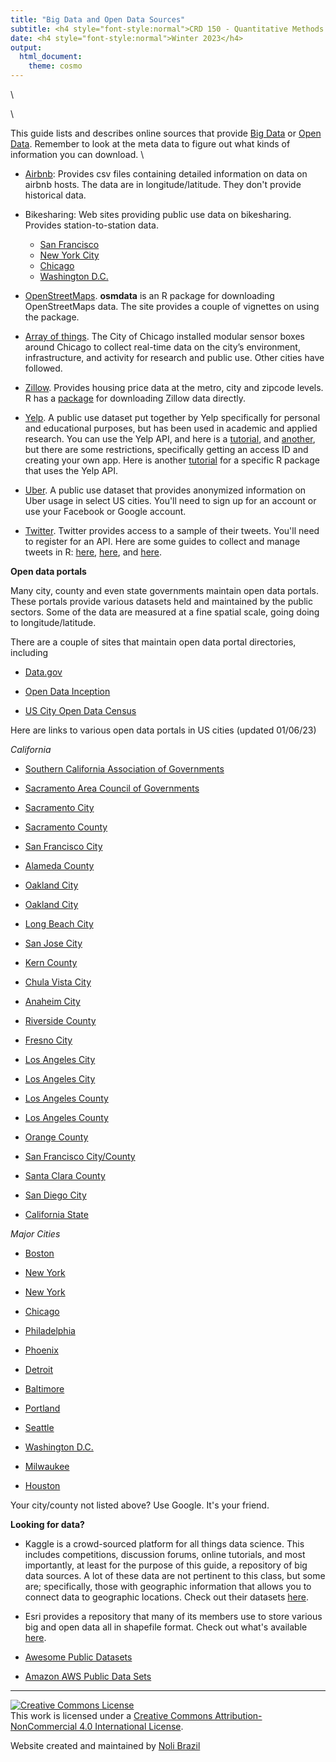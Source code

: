 ```yaml
---
title: "Big Data and Open Data Sources"
subtitle: <h4 style="font-style:normal">CRD 150 - Quantitative Methods in Community Research</h4>
date: <h4 style="font-style:normal">Winter 2023</h4>
output: 
  html_document:
    theme: cosmo
---
```





<style>
p.comment {
background-color: #DBDBDB;
padding: 10px;
border: 1px solid black;
margin-left: 25px;
border-radius: 5px;
font-style: normal;
}

h1.title {
  font-weight: bold;
  font-family: Arial;  
}

h2.title {
  font-family: Arial;  
}

</style>


<style type="text/css">
#TOC {
  font-size: 13px;
  font-family: Arial;
}
</style>


\



\

This guide lists and describes online sources that provide [Big Data](https://en.wikipedia.org/wiki/Big_data) or [Open Data](https://ash.harvard.edu/files/open_government.pdf).  Remember to look at the meta data to figure out what kinds of information you can download.
\


* [Airbnb](http://insideairbnb.com/get-the-data.html): Provides csv files containing detailed information on data on airbnb hosts.  The data are in longitude/latitude.  They don't provide historical data.

* Bikesharing: Web sites providing public use data on bikesharing.  Provides station-to-station data.
    + [San Francisco](https://www.lyft.com/bikes/bay-wheels/system-data)  
    + [New York City](https://www.citibikenyc.com/system-data) 
    + [Chicago](https://www.divvybikes.com/system-data) 
    + [Washington D.C.](https://www.capitalbikeshare.com/system-data)

* [OpenStreetMaps](https://ropensci.github.io/osmdata/).  **osmdata** is an R package for downloading OpenStreetMaps data.  The site provides a couple of vignettes on using the package.

* [Array of things](https://arrayofthings.github.io/).  The City of Chicago installed modular sensor boxes around Chicago to collect real-time data on the city’s environment, infrastructure, and activity for research and public use. Other cities have followed.

* [Zillow](https://www.zillow.com/research/data/). Provides housing price data at the metro, city and zipcode levels.  R has a [package](https://cran.r-project.org/web/packages/ZillowR/index.html) for downloading Zillow data directly.

* [Yelp](https://www.yelp.com/dataset).  A public use dataset put together by Yelp specifically for personal and educational purposes, but has been used in academic and applied research.  You can use the Yelp API, and here is a [tutorial](https://billpetti.github.io/2017-12-23-use-yelp-api-r-rstats/), and [another](https://www.youtube.com/watch?v=qyGYItbMKkM), but there are some restrictions, specifically getting an access ID and creating your own app.  Here is another [tutorial](https://github.com/richierocks/yelp) for a specific R package that uses the Yelp API.

* [Uber](https://movement.uber.com/?lang=en-US).  A public use dataset that provides anonymized information on Uber usage in select US cities.  You'll need to sign up for an account or use your Facebook or Google account.

* [Twitter](https://developer.twitter.com/en/docs/tweets/search/api-reference/get-search-tweets). Twitter provides access to a sample of their tweets.  You'll need to register for an API.  Here are some guides to collect and manage tweets in R: [here](https://www.earthdatascience.org/courses/earth-analytics/get-data-using-apis/use-twitter-api-r/), [here](https://info5940.infosci.cornell.edu/notes/webdata/twitter-api-practice/), and [here](https://cran.r-hub.io/web/packages/rtweet/vignettes/intro.html).


**Open data portals**

Many city, county and even state governments maintain open data portals.  These portals provide various datasets held and maintained by the public sectors.  Some of the data are measured at a fine spatial scale, going doing to longitude/latitude.  

There are a couple of sites that maintain open data portal directories, including

* [Data.gov](https://www.data.gov/open-gov/)

* [Open Data Inception](https://opendatainception.io/)

* [US City Open Data Census](http://us-cities.survey.okfn.org/)

Here are links to various open data portals in US cities (updated 01/06/23)

*California*

* [Southern California Association of Governments](http://gisdata-scag.opendata.arcgis.com/)

* [Sacramento Area Council of Governments](https://data.sacog.org/)

* [Sacramento City](http://data.cityofsacramento.org/)

* [Sacramento County](http://data-sacramentocounty.opendata.arcgis.com/)

* [San Francisco City](https://datasf.org/opendata/)

* [Alameda County](https://data.acgov.org/)

* [Oakland City](https://data.oaklandca.gov/)

* [Oakland City](http://data.openoakland.org/)

* [Long Beach City](http://www.longbeach.gov/openlb/)

* [San Jose City](https://data.sanjoseca.gov/home)

* [Kern County](https://geodat-kernco.opendata.arcgis.com/)

* [Chula Vista City](https://chulavista-cvgis.opendata.arcgis.com/)

* [Anaheim City](http://data-anaheim.opendata.arcgis.com/)

* [Riverside County](https://data.countyofriverside.us/)

* [Fresno City](https://gis-cityoffresno.hub.arcgis.com/)

* [Los Angeles City](https://data.lacity.org/)

* [Los Angeles City](http://geohub.lacity.org/)

* [Los Angeles County](https://data.lacounty.gov/)

* [Los Angeles County](https://egis-lacounty.hub.arcgis.com/)

* [Orange County](http://data-ocpw.opendata.arcgis.com/)

* [San Francisco City/County](https://datasf.org/)

* [Santa Clara County](https://data.sccgov.org/)

* [San Diego City](https://data.sandiego.gov/)

* [California State](https://data.ca.gov/)

*Major Cities*

* [Boston](https://data.boston.gov/)

* [New York](https://data.ny.gov/)

* [New York](https://opendata.cityofnewyork.us/data/)

* [Chicago](https://data.cityofchicago.org/)

* [Philadelphia](https://www.opendataphilly.org/)

* [Phoenix](https://www.phoenixopendata.com/)

* [Detroit](https://data.detroitmi.gov/)

* [Baltimore](https://data.baltimorecity.gov/)

* [Portland](https://gis-pdx.opendata.arcgis.com/)

* [Seattle](https://data.seattle.gov/)

* [Washington D.C.](http://opendata.dc.gov/)

* [Milwaukee](https://data.milwaukee.gov/)

* [Houston](http://data.houstontx.gov/)

Your city/county not listed above? Use Google. It's your friend.

**Looking for data?**

* Kaggle is a crowd-sourced platform for all things data science.  This includes competitions, discussion forums, online tutorials, and most importantly, at least for the purpose of this guide, a repository of big data sources.  A lot of these data are not pertinent to this class, but some are; specifically, those with geographic information that allows you to connect data to geographic locations. Check out their datasets [here](https://www.kaggle.com/datasets).

* Esri provides a repository that many of its members use to store various big and open data all in shapefile format.  Check out what's available [here](http://hub.arcgis.com/pages/open-data).

* [Awesome Public Datasets](https://github.com/awesomedata/awesome-public-datasets)

* [Amazon AWS Public Data Sets](https://registry.opendata.aws/)


***

<a rel="license" href="http://creativecommons.org/licenses/by-nc/4.0/"><img alt="Creative Commons License" style="border-width:0" src="https://i.creativecommons.org/l/by-nc/4.0/88x31.png" /></a><br />This work is licensed under a <a rel="license" href="http://creativecommons.org/licenses/by-nc/4.0/">Creative Commons Attribution-NonCommercial 4.0 International License</a>.


Website created and maintained by [Noli Brazil](https://nbrazil.faculty.ucdavis.edu/)
